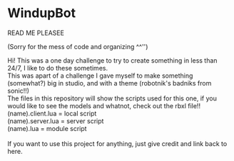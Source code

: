 # WindupBot
READ ME PLEASEE

(Sorry for the mess of code and organizing ^^'') <br/>

Hi! This was a one day challenge to try to create something in less than 24/7, I like to do these sometimes. <br/>
This was apart of a challenge I gave myself to make something (somewhat?) big in studio, and with a theme (robotnik's badniks from sonic!!) <br/>
The files in this repository will show the scripts used for this one, if you would like to see the models and whatnot, check out the rbxl file!!  <br/>
(name).client.lua = local script  <br/>
(name).server.lua = server script <br/>
(name).lua = module script <br/>
  <br/>
If you want to use this project for anything, just give credit and link back to here.
